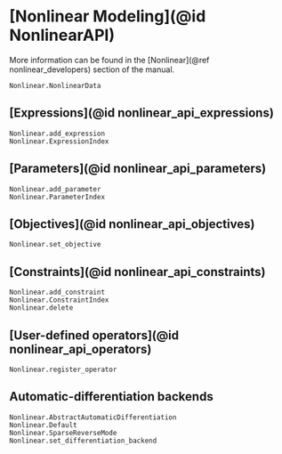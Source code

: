 # [Nonlinear Modeling](@id NonlinearAPI)

More information can be found in the [Nonlinear](@ref nonlinear_developers)
section of the manual.

```@docs
Nonlinear.NonlinearData
```

## [Expressions](@id nonlinear_api_expressions)

```@docs
Nonlinear.add_expression
Nonlinear.ExpressionIndex
```

## [Parameters](@id nonlinear_api_parameters)

```@docs
Nonlinear.add_parameter
Nonlinear.ParameterIndex
```

## [Objectives](@id nonlinear_api_objectives)

```@docs
Nonlinear.set_objective
```

## [Constraints](@id nonlinear_api_constraints)

```@docs
Nonlinear.add_constraint
Nonlinear.ConstraintIndex
Nonlinear.delete
```

## [User-defined operators](@id nonlinear_api_operators)

```@docs
Nonlinear.register_operator
```

## Automatic-differentiation backends

```@docs
Nonlinear.AbstractAutomaticDifferentiation
Nonlinear.Default
Nonlinear.SparseReverseMode
Nonlinear.set_differentiation_backend
```
